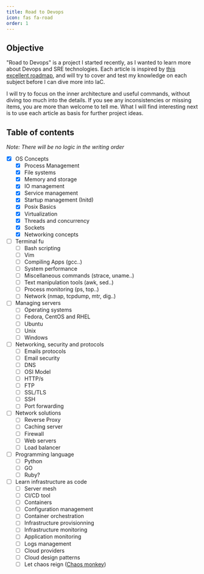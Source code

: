 ```yaml
---
title: Road to Devops
icon: fas fa-road
order: 1
---
```


## Objective

"Road to Devops" is a project I started recently, as I wanted to learn more about Devops and SRE technologies. Each article is inspired by [this excellent roadmap](https://roadmap.sh/devops), and will try to cover and test my knowledge on each subject before I can dive more into IaC. 

I will try to focus on the inner architecture and useful commands, without diving too much into the details. If you see any inconsistencies or missing items, you are more than welcome to tell me. What I will find interesting next is to use each article as basis for further project ideas.

## Table of contents

*Note: There will be no logic in the writing order*

- [x] OS Concepts
   - [x] Process Management
   - [x] File systems
   - [x] Memory and storage
   - [x] IO management
   - [x] Service management
   - [x] Startup management (Initd)
   - [x] Posix Basics
   - [x] Virtualization
   - [x] Threads and concurrency
   - [x] Sockets
   - [x] Networking concepts
- [ ] Terminal fu
   - [ ] Bash scripting
   - [ ] Vim
   - [ ] Compiling Apps (gcc..)
   - [ ] System performance
   - [ ] Miscellaneous commands (strace, uname..)
   - [ ] Text manipulation tools (awk, sed..)
   - [ ] Process monitoring (ps, top..)
   - [ ] Network (nmap, tcpdump, mtr, dig..)
- [ ] Managing servers
   - [ ] Operating systems
   - [ ] Fedora, CentOS and RHEL
   - [ ] Ubuntu
   - [ ] Unix
   - [ ] Windows
- [ ] Networking, security and protocols
   - [ ] Emails protocols
   - [ ] Email security
   - [ ] DNS
   - [ ] OSI Model
   - [ ] HTTP/s
   - [ ] FTP
   - [ ] SSL/TLS
   - [ ] SSH
   - [ ] Port forwarding
- [ ] Network solutions
   - [ ] Reverse Proxy
   - [ ] Caching server
   - [ ] Firewall
   - [ ] Web servers
   - [ ] Load balancer
- [ ] Programming language
   - [ ] Python
   - [ ] GO
   - [ ] Ruby?
- [ ] Learn infrastructure as code
   - [ ] Server mesh
   - [ ] CI/CD tool
   - [ ] Containers
   - [ ] Configuration management
   - [ ] Container orchestration
   - [ ] Infrastructure provisionning
   - [ ] Infrastructure monitoring
   - [ ] Application monitoring
   - [ ] Logs management
   - [ ] Cloud providers
   - [ ] Cloud design patterns
   - [ ] Let chaos reign ([Chaos monkey](https://www.gremlin.com/chaos-monkey/))